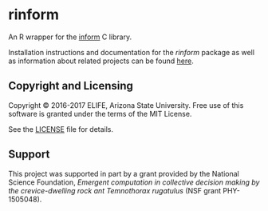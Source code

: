 # rinform #
An R wrapper for the [inform](https://github.com/ELIFE-ASU/Inform) C library.

Installation instructions and documentation for the _rinform_ package as well as
information about related projects can be found
[here](https://elife-asu.github.io/rinform/).

## Copyright and Licensing ##
Copyright © 2016-2017 ELIFE, Arizona State University. Free use of this
software is granted under the terms of the MIT License.

See the [LICENSE](https://github.com/elife-asu/rinform/blob/master/LICENSE)
file for details.

## Support ##

This project was supported in part by a grant provided by the National Science
Foundation, _Emergent computation in collective decision making by the
crevice-dwelling rock ant Temnothorax rugatulus_ (NSF grant PHY-1505048).



